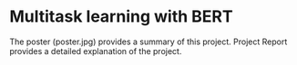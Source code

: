 # Multitask learning with BERT

The poster (poster.jpg) provides a summary of this project.
Project Report provides a detailed explanation of the project.
